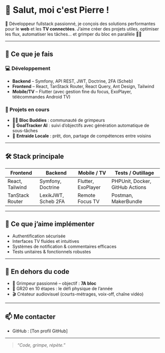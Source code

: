 # 👋 Salut, moi c'est Pierre !

🎯 Développeur fullstack passionné, je conçois des solutions performantes pour le **web** et les **TV connectées**. J’aime créer des projets utiles, optimiser les flux, automatiser les tâches… et grimper du bloc en parallèle 🧗‍♂️

---

## 🚀 Ce que je fais

### 💻 Développement

- **Backend** – Symfony, API REST, JWT, Doctrine, 2FA (Scheb)
- **Frontend** – React, TanStack Router, React Query, Ant Design, Tailwind
- **Mobile/TV** – Flutter (avec gestion fine du focus, ExoPlayer, télécommandes Android TV)

### 🧠 Projets en cours

- 🧗‍♂️ **Bloc Buddies** : communauté de grimpeurs
- 🎯 **GoalTracker AI** : suivi d’objectifs avec génération automatique de sous-tâches
- 🔁 **Entraide Locale** : prêt, don, partage de compétences entre voisins

---

## 🛠️ Stack principale

| Frontend          | Backend            | Mobile / TV     | Tests / Outillage     |
|-------------------|--------------------|------------------|------------------------|
| React, Tailwind   | Symfony, Doctrine  | Flutter, ExoPlayer | PHPUnit, Docker, GitHub Actions |
| TanStack Router   | LexikJWT, Scheb 2FA| Remote Focus TV | Postman, MakerBundle   |

---

## 🧪 Ce que j’aime implémenter

- Authentification sécurisée
- Interfaces TV fluides et intuitives
- Systèmes de notification & commentaires efficaces
- Tests unitaires & fonctionnels robustes

---

## 🌱 En dehors du code

- 🧗 Grimpeur passionné – objectif : **7A bloc**
- 🥾 GR20 en 10 étapes : le défi physique de l’année
- 🎬 Créateur audiovisuel (courts-métrages, voix-off, chaîne vidéo)

---

## 📫 Me contacter

- GitHub : [Ton profil GitHub]

---

> *“Code, grimpe, répète.”*

